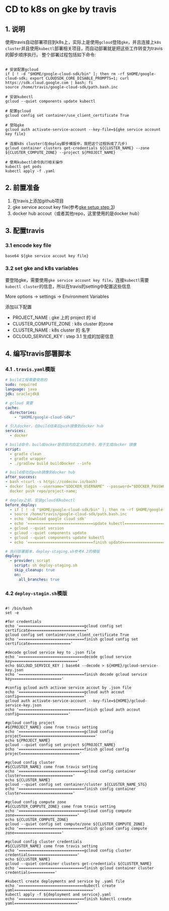 # CD to k8s on gke by travis

## 1. 说明

使用travis自动部署项目到k8s上，实际上是使用`gcloud`登陆`gke`，并且连接上`k8s cluster`并且使用`kubectl`部署相关项目，而自动部署就是把这些工作转变为travis的脚步顺序执行。
整个部署过程包括如下命令:

```shell

# 安装配置gcloud
if [ ! -d "$HOME/google-cloud-sdk/bin" ]; then rm -rf $HOME/google-cloud-sdk; export CLOUDSDK_CORE_DISABLE_PROMPTS=1; curl https://sdk.cloud.google.com | bash; fi
source /home/travis/google-cloud-sdk/path.bash.inc

# 安装kubectl
gcloud --quiet components update kubectl

# 配置gcloud
gcloud config set container/use_client_certificate True

# 登陆gke
gcloud auth activate-service-account --key-file=${gke service account key file}

# 连接k8s cluster(在deploy脚步模版中，我把这个过程拆成了几步)
gcloud container clusters get-credentials ${CLUSTER_NAME} --zone ${CLUSTER_COMPUTE_ZONE} --project ${PROJECT_NAME}

# 使用kubectl命令执行相关操作
kubectl get pods
kubectl apply -f .yaml

```

## 2. 前置准备

1. 在travis上添加github项目
2. gke service accout key file(参考[gke setup step 3](https://github.com/reactivesw/development_process/blob/master/devops/gke%20setup.md#3-service-accout))
3. docker hub accout（或者其他repo，这里使用的是docker hub）

## 3. 配置travis

### 3.1 encode key file

```shell
base64 ${gke service accout key file}
```

### 3.2 set gke and k8s variables

要登陆gke，需要使用`gke service account key file`，连接`kubectl`需要`kubectl cluster`的信息，所以在travis的setting中配置这些信息

More options -> settings -> Environment Variables

 添加以下配置
* PROJECT_NAME : gke 上的 project 的 id
* CLUSTER_COMPUTE_ZONE : k8s cluster 的zone
* CLUSTER_NAME : k8s cluster 的 名字
* GCLOUD_SERVICE_KEY : step 3.1 生成的加密信息

## 4. 编写travis部署脚本

### 4.1 `.travis.yaml`模版

```yaml
# build工程需要使用的
sudo: required
language: java
jdk: oraclejdk8

# gcloud 需要
cache:
  directories:
    - "$HOME/google-cloud-sdk/"

# 引入docker，在build结束后push镜像到docker hub
services:
  - docker

# build命令，buildDocker是项目内自定义的命令，用于生成docker 镜像
script:
  - gradle clean
  - gradle wrapper
  - ./gradlew build buildDocker --info

# build成功后push镜像到docker hub
after_success:
- bash <(curl -s https://codecov.io/bash)
- docker login --username="$DOCKER_USERNAME" --password="$DOCKER_PASSWORD";
  docker push repo/project-name;

# deploy之前，安装gcloud和kubectl
before_deploy:
  - if [ ! -d "$HOME/google-cloud-sdk/bin" ]; then rm -rf $HOME/google-cloud-sdk; export CLOUDSDK_CORE_DISABLE_PROMPTS=1; curl https://sdk.cloud.google.com | bash; fi
  - source /home/travis/google-cloud-sdk/path.bash.inc
  - echo 'download google cloud sdk'
  - echo '=============================update kubectl============================='
  - gcloud --quiet version
  - gcloud --quiet components update
  - gcloud --quiet components update kubectl
  - echo '=============================finish update=============================='

# 执行部署脚本，deploy-staging.sh参考4.2的模版
deploy:
  - provider: script
    script: sh deploy-staging.sh
    skip_cleanup: true
    on:
      all_branches: true
```

### 4.2 `deploy-stagin.sh`模版

```shell

#! /bin/bash
set -e

#for credentials
echo '=============================gcloud config set certificate========================='
gcloud config set container/use_client_certificate True
echo '=============================finish gcloud config set certificate=================='

#decode gcloud service key to .json file
echo '=============================decode gcloud service key============================='
echo $GCLOUD_SERVICE_KEY | base64 --decode > ${HOME}/gcloud-service-key.json
echo '=============================finish decode gcloud service key======================'

#config gcloud auth activae service accout by .json file
echo '=============================gcloud auth accout config============================='
gcloud auth activate-service-account --key-file=${HOME}/gcloud-service-key.json
echo '=============================finish gcloud auth accout config======================'

#gcloud config project
#${PROJECT_NAME} come from travis setting
echo '=============================gcloud config project================================='
echo ${PROJECT_NAME}
gcloud --quiet config set project ${PROJECT_NAME}
echo '=============================finish gcloud config project=========================='

#gcloud config cluster
#${CLUSTER_NAME} come from travis setting
echo '=============================gcloud config container cluster======================='
echo ${CLUSTER_NAME}
gcloud --quiet config set container/cluster ${CLUSTER_NAME_STG}
echo '=============================finish config container cluster======================='

#gcloud config compute zone
#${CLUSTER_COMPUTE_ZONE} come from travis setting
echo '=============================gcloud config compute zone============================'
echo ${CLUSTER_COMPUTE_ZONE}
gcloud --quiet config set compute/zone ${CLUSTER_COMPUTE_ZONE}
echo '=============================finish gcloud config compute zone====================='

#gcloud config cluster credentials
#${CLUSTER_NAME} come from travis setting
echo '=============================gcloud config cluster credentials====================='
echo ${CLUSTER_NAME}
gcloud --quiet container clusters get-credentials ${CLUSTER_NAME}
echo '=============================finish gcloud container cluster credentials==========='

#kubectl create deployments and service by .yaml file
echo '=============================kubectl create yaml==================================='
kubectl apply -f ${deployment and service}.yaml
echo '=============================finish kubectl create yaml============================'
```